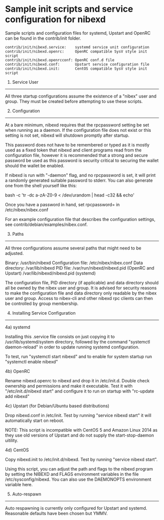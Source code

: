 Sample init scripts and service configuration for nibexd
==========================================================

Sample scripts and configuration files for systemd, Upstart and OpenRC
can be found in the contrib/init folder.

    contrib/init/nibexd.service:    systemd service unit configuration
    contrib/init/nibexd.openrc:     OpenRC compatible SysV style init script
    contrib/init/nibexd.openrcconf: OpenRC conf.d file
    contrib/init/nibexd.conf:       Upstart service configuration file
    contrib/init/nibexd.init:       CentOS compatible SysV style init script

1. Service User
---------------------------------

All three startup configurations assume the existence of a "nibex" user
and group.  They must be created before attempting to use these scripts.

2. Configuration
---------------------------------

At a bare minimum, nibexd requires that the rpcpassword setting be set
when running as a daemon.  If the configuration file does not exist or this
setting is not set, nibexd will shutdown promptly after startup.

This password does not have to be remembered or typed as it is mostly used
as a fixed token that nibexd and client programs read from the configuration
file, however it is recommended that a strong and secure password be used
as this password is security critical to securing the wallet should the
wallet be enabled.

If nibexd is run with "-daemon" flag, and no rpcpassword is set, it will
print a randomly generated suitable password to stderr.  You can also
generate one from the shell yourself like this:

bash -c 'tr -dc a-zA-Z0-9 < /dev/urandom | head -c32 && echo'

Once you have a password in hand, set rpcpassword= in /etc/nibex/nibex.conf

For an example configuration file that describes the configuration settings,
see contrib/debian/examples/nibex.conf.

3. Paths
---------------------------------

All three configurations assume several paths that might need to be adjusted.

Binary:              /usr/bin/nibexd
Configuration file:  /etc/nibex/nibex.conf
Data directory:      /var/lib/nibexd
PID file:            /var/run/nibexd/nibexd.pid (OpenRC and Upstart)
                     /var/lib/nibexd/nibexd.pid (systemd)

The configuration file, PID directory (if applicable) and data directory
should all be owned by the nibex user and group.  It is advised for security
reasons to make the configuration file and data directory only readable by the
nibex user and group.  Access to nibex-cli and other nibexd rpc clients
can then be controlled by group membership.

4. Installing Service Configuration
-----------------------------------

4a) systemd

Installing this .service file consists on just copying it to
/usr/lib/systemd/system directory, followed by the command
"systemctl daemon-reload" in order to update running systemd configuration.

To test, run "systemctl start nibexd" and to enable for system startup run
"systemctl enable nibexd"

4b) OpenRC

Rename nibexd.openrc to nibexd and drop it in /etc/init.d.  Double
check ownership and permissions and make it executable.  Test it with
"/etc/init.d/nibexd start" and configure it to run on startup with
"rc-update add nibexd"

4c) Upstart (for Debian/Ubuntu based distributions)

Drop nibexd.conf in /etc/init.  Test by running "service nibexd start"
it will automatically start on reboot.

NOTE: This script is incompatible with CentOS 5 and Amazon Linux 2014 as they
use old versions of Upstart and do not supply the start-stop-daemon uitility.

4d) CentOS

Copy nibexd.init to /etc/init.d/nibexd. Test by running "service nibexd start".

Using this script, you can adjust the path and flags to the nibexd program by
setting the NIBEXD and FLAGS environment variables in the file
/etc/sysconfig/nibexd. You can also use the DAEMONOPTS environment variable here.

5. Auto-respawn
-----------------------------------

Auto respawning is currently only configured for Upstart and systemd.
Reasonable defaults have been chosen but YMMV.
